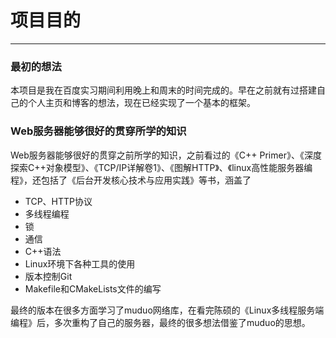 # 项目目的
---
### 最初的想法
本项目是我在百度实习期间利用晚上和周末的时间完成的。早在之前就有过搭建自己的个人主页和博客的想法，现在已经实现了一个基本的框架。

### Web服务器能够很好的贯穿所学的知识

Web服务器能够很好的贯穿之前所学的知识，之前看过的《C++ Primer》、《深度探索C++对象模型》、《TCP/IP详解卷1》、《图解HTTP》、《linux高性能服务器编程》，还包括了《后台开发核心技术与应用实践》等书，涵盖了  
  
* TCP、HTTP协议
* 多线程编程
* 锁
* 通信
* C++语法
* Linux环境下各种工具的使用
* 版本控制Git
* Makefile和CMakeLists文件的编写
  
最终的版本在很多方面学习了muduo网络库，在看完陈硕的《Linux多线程服务端编程》后，多次重构了自己的服务器，最终的很多想法借鉴了muduo的思想。

